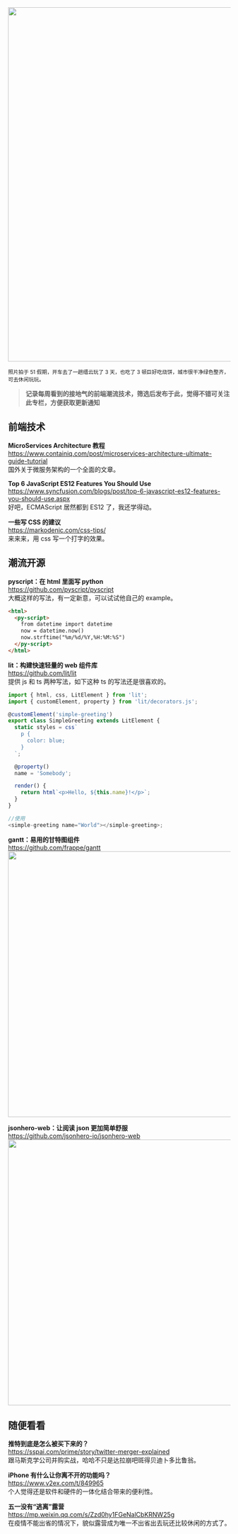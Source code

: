 <img src="https://gw.alipayobjects.com/zos/k/m6/12m3024.jpg" width="800" />

<small>照片拍于 51 假期，开车去了一趟缙云玩了 3 天，也吃了 3 顿巨好吃烧饼，城市很干净绿色整齐，可去休闲玩玩。</small>

> **记录每周看到的接地气的前端潮流技术，筛选后发布于此，觉得不错可关注此专栏，方便获取更新通知**

## 前端技术

**MicroServices Architecture 教程**  
<https://www.containiq.com/post/microservices-architecture-ultimate-guide-tutorial>  
国外关于微服务架构的一个全面的文章。

**Top 6 JavaScript ES12 Features You Should Use**  
<https://www.syncfusion.com/blogs/post/top-6-javascript-es12-features-you-should-use.aspx>  
好吧，ECMAScript 居然都到 ES12 了，我还学得动。

**一些写 CSS 的建议**  
<https://markodenic.com/css-tips/>  
来来来，用 css 写一个打字的效果。

## 潮流开源

**pyscript：在 html 里面写 python**  
<https://github.com/pyscript/pyscript>  
大概这样的写法，有一定新意，可以试试他自己的 example。

```html
<html>
  <py-script>
    from datetime import datetime 
    now = datetime.now()
    now.strftime("%m/%d/%Y,%H:%M:%S")
  </py-script>
</html>
```

**lit：构建快速轻量的 web 组件库**  
<https://github.com/lit/lit>  
提供 js 和 ts 两种写法，如下这种 ts 的写法还是很喜欢的。

```js
import { html, css, LitElement } from 'lit';
import { customElement, property } from 'lit/decorators.js';

@customElement('simple-greeting')
export class SimpleGreeting extends LitElement {
  static styles = css`
    p {
      color: blue;
    }
  `;

  @property()
  name = 'Somebody';

  render() {
    return html`<p>Hello, ${this.name}!</p>`;
  }
}

//使用
<simple-greeting name="World"></simple-greeting>;
```

**gantt：易用的甘特图组件**  
<https://github.com/frappe/gantt>  
<img src="https://img.alicdn.com/imgextra/i2/O1CN01Cuwjy81fXNM8Da7Cs_!!6000000004016-0-tps-2522-590.jpg" width="600" />

**jsonhero-web：让阅读 json 更加简单舒服**  
<https://github.com/jsonhero-io/jsonhero-web>  
<img src="https://cdn.fliggy.com/upic/W2xEDT.jpg" width="600" />

## 随便看看

**推特到底是怎么被买下来的？**  
<https://sspai.com/prime/story/twitter-merger-explained>  
跟马斯克学公司并购实战，哈哈不只是达拉崩吧斑得贝迪卜多比鲁翁。

**iPhone 有什么让你离不开的功能吗？**  
<https://www.v2ex.com/t/849965>  
个人觉得还是软件和硬件的一体化结合带来的便利性。

**五一没有“逃离”露营**  
<https://mp.weixin.qq.com/s/Zzd0hy1FGeNalCbKRNW25g>  
在疫情不能出省的情况下，貌似露营成为唯一不出省出去玩还比较休闲的方式了。
